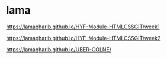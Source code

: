 # lama
https://lamagharib.github.io/HYF-Module-HTMLCSSGIT/week1


https://lamagharib.github.io/HYF-Module-HTMLCSSGIT/week2


 https://lamagharib.github.io/UBER-COLNE/
